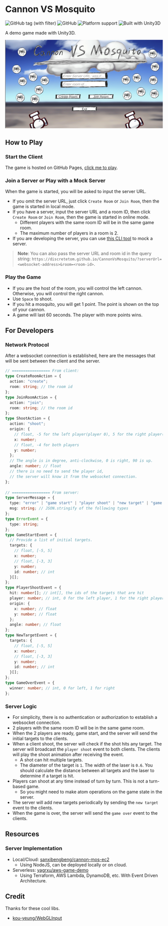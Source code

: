 # Cannon VS Mosquito

![GitHub tag (with filter)](https://img.shields.io/github/v/tag/DiscreteTom/CannonVsMosquito?style=flat-square&label=version)
![GitHub](https://img.shields.io/github/license/DiscreteTom/CannonVsMosquito?style=flat-square)
![Platform support](https://img.shields.io/badge/platform-WebGL-green?style=flat-square)
![Built with Unity3D](https://img.shields.io/badge/Built%20with-Unity3D-lightgrey?style=flat-square)

A demo game made with Unity3D.

![title](./img/title.png)

## How to Play

### Start the Client

The game is hosted on GitHub Pages, [click me to play](https://discretetom.github.io/CannonVsMosquito/).

### Join a Server or Play with a Mock Server

When the game is started, you will be asked to input the server URL.

- If you omit the server URL, just click `Create Room` or `Join Room`, then the game is started in local mode.
- If you have a server, input the server URL and a room ID, then click `Create Room` or `Join Room`, then the game is started in online mode.
  - Different players with the same room ID will be in the same game room.
  - The maximum number of players in a room is 2.
- If you are developing the server, you can use [this CLI tool](https://github.com/DiscreteTom/ws-server) to mock a server.

> **Note**: You can also pass the server URL and room id in the query string: `https://discretetom.github.io/CannonVsMosquito/?serverUrl=<websocket-address>&room=<room-id>`.

### Play the Game

- If you are the host of the room, you will control the left cannon. Otherwise, you will control the right cannon.
- Use `Space` to shoot.
- If you hit a mosquito, you will get 1 point. The point is shown on the top of your cannon.
- A game will last 60 seconds. The player with more points wins.

## For Developers

### Network Protocol

After a websocket connection is established, here are the messages that will be sent between the client and the server.

```ts
// ================= From client:
type CreateRoomAction = {
  action: "create";
  room: string; // the room id
};
type JoinRoomAction = {
  action: "join";
  room: string; // the room id
};
type ShootAction = {
  action: "shoot";
  origin: {
    // float, -5 for the left player(player 0), 5 for the right player(player 1)
    x: number;
    // float, -4 for both players
    y: number;
  };
  // The angle is in degree, anti-clockwise, 0 is right, 90 is up.
  angle: number; // float
  // there is no need to send the player id,
  // the server will know it from the websocket connection.
};

// ================= From server:
type ServerMessage = {
  type: "error" | "game start" | "player shoot" | "new target" | "game over";
  msg: string; // JSON.stringify of the following types
};
type ErrorEvent = {
  type: string;
};
type GameStartEvent = {
  // Provide a list of initial targets.
  targets: {
    // float, [-5, 5]
    x: number;
    // float, [-3, 3]
    y: number;
    id: number; // int
  }[];
};
type PlayerShootEvent = {
  hit: number[]; // int[], the ids of the targets that are hit
  player: number; // int, 0 for the left player, 1 for the right player
  origin: {
    x: number; // float
    y: number; // float
  };
  angle: number; // float
};
type NewTargetEvent = {
  targets: {
    // float, [-5, 5]
    x: number;
    // float, [-3, 3]
    y: number;
    id: number; // int
  }[];
};
type GameOverEvent = {
  winner: number; // int, 0 for left, 1 for right
};
```

### Server Logic

- For simplicity, there is no authentication or authorization to establish a websocket connection.
- 2 players with the same room ID will be in the same game room.
- When the 2 players are ready, game start, and the server will send the initial targets to the clients.
- When a client shoot, the server will check if the shot hits any target. The server will broadcast the `player shoot` event to both clients. The clients will play the shoot animation after receiving the event.
  - A shot can hit multiple targets.
  - The diameter of the target is `1`. The width of the laser is `0.6`. You should calculate the distance between all targets and the laser to determine if a target is hit.
- Players can shoot at any time instead of turn by turn. This is not a turn-based game.
  - So you might need to make atom operations on the game state in the server.
- The server will add new targets periodically by sending the `new target` event to the clients.
- When the game is over, the server will send the `game over` event to the clients.

## Resources

### Server Implementation

- Local/Cloud: [sanxibengbeng/cannon-mos-ec2](https://github.com/sanxibengbeng/cannon-mos-ec2)
  - Using NodeJS, can be deployed locally or on cloud.
- Serverless: [yagrxu/aws-game-demo](https://github.com/yagrxu/aws-game-demo)
  - Using Terraform, AWS Lambda, DynamoDB, etc. With Event Driven Architecture.

## Credit

Thanks for these cool libs.

- [kou-yeung/WebGLInput](https://github.com/kou-yeung/WebGLInput)

